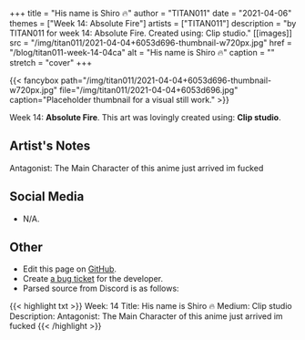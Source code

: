 +++
title =       "His name is Shiro 🔥"
author =      "TITAN011"
date =        "2021-04-06"
themes =      ["Week 14: Absolute Fire"]
artists =     ["TITAN011"]
description = "by TITAN011 for week 14: Absolute Fire. Created using: Clip studio."
[[images]]
      src = "/img/titan011/2021-04-04+6053d696-thumbnail-w720px.jpg"
      href = "/blog/titan011-week-14-04ca"
      alt = "His name is Shiro 🔥"
      caption = ""
      stretch = "cover"
+++

{{< fancybox path="/img/titan011/2021-04-04+6053d696-thumbnail-w720px.jpg" file="/img/titan011/2021-04-04+6053d696.jpg" caption="Placeholder thumbnail for a visual still work." >}}


Week 14: **Absolute Fire**. This art was lovingly created using: **Clip studio**.

## Artist's Notes

Antagonist: The Main Character of this anime just arrived im fucked

## Social Media

- N/A.

## Other

- Edit this page on [GitHub](https://github.com/teaminkling/web-refresh/edit/main/content/blog/titan011-week-14-04ca.md).
- Create [a bug ticket](https://github.com/teaminkling/web-refresh/issues/new?assignees=&labels=bug&template=problem-report.md&title=) for the developer.
- Parsed source from Discord is as follows:

{{< highlight txt >}}
Week: 14
Title: His name is Shiro 🔥 
Medium: Clip studio
Description: Antagonist: The Main Character of this anime just arrived im fucked 
{{< /highlight >}}
